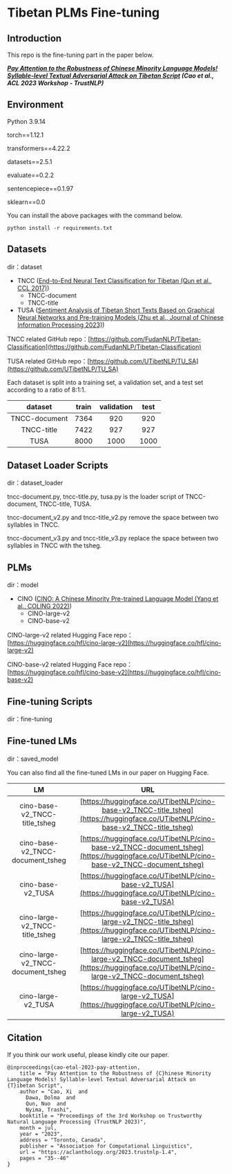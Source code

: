 # Tibetan PLMs Fine-tuning

## Introduction

This repo is the fine-tuning part in the paper below.

***[Pay Attention to the Robustness of Chinese Minority Language Models! Syllable-level Textual Adversarial Attack on Tibetan Script](https://aclanthology.org/2023.trustnlp-1.4) (Cao et al., ACL 2023 Workshop - TrustNLP)***

## Environment

Python 3.9.14

torch==1.12.1

transformers==4.22.2

datasets==2.5.1

evaluate==0.2.2

sentencepiece==0.1.97

sklearn==0.0

You can install the above packages with the command below.

```
python install -r requirements.txt
```

## Datasets

dir：dataset

- TNCC ([End-to-End Neural Text Classification for Tibetan (Qun et al., CCL 2017)](http://www.cips-cl.org/static/anthology/CCL-2017/CCL-17-104.pdf))
    - TNCC-document
    - TNCC-title
- TUSA ([Sentiment Analysis of Tibetan Short Texts Based on Graphical Neural Networks and Pre-training Models (Zhu et al., Journal of Chinese Information Processing 2023)](http://jcip.cipsc.org.cn/CN/Y2023/V37/I2/71))

TNCC related GitHub repo：[https://github.com/FudanNLP/Tibetan-Classification](https://github.com/FudanNLP/Tibetan-Classification)

TUSA related GitHub repo：[https://github.com/UTibetNLP/TU_SA](https://github.com/UTibetNLP/TU_SA)

Each dataset is split into a training set, a validation set, and a test set according to a ratio of 8:1:1.

|     dataset     |   train    | validation |    test    |
|:---------------:|:----------:|:----------:|:----------:|
|  TNCC-document  |    7364    |    920     |    920     |
|   TNCC-title    |    7422    |    927     |    927     |
|      TUSA       |    8000    |    1000    |    1000    |

## Dataset Loader Scripts

dir：dataset_loader

tncc-document.py, tncc-title.py, tusa.py is the loader script of TNCC-document, TNCC-title, TUSA.

tncc-document_v2.py and tncc-title_v2.py remove the space between two syllables in TNCC.

tncc-document_v3.py and tncc-title_v3.py replace the space between two syllables in TNCC with the tsheg.

## PLMs

dir：model

- CINO ([CINO: A Chinese Minority Pre-trained Language Model (Yang et al., COLING 2022)](https://aclanthology.org/2022.coling-1.346.pdf))
    - CINO-large-v2
    - CINO-base-v2

CINO-large-v2 related Hugging Face repo：[https://huggingface.co/hfl/cino-large-v2](https://huggingface.co/hfl/cino-large-v2)

CINO-base-v2 related Hugging Face repo：[https://huggingface.co/hfl/cino-base-v2](https://huggingface.co/hfl/cino-base-v2)

## Fine-tuning Scripts

dir：fine-tuning

## Fine-tuned LMs

dir：saved_model

You can also find all the fine-tuned LMs in our paper on Hugging Face.

|                LM                 |                                                                    URL                                                                    |
|:---------------------------------:|:-----------------------------------------------------------------------------------------------------------------------------------------:|
|   cino-base-v2_TNCC-title_tsheg   |     [https://huggingface.co/UTibetNLP/cino-base-v2_TNCC-title_tsheg](https://huggingface.co/UTibetNLP/cino-base-v2_TNCC-title_tsheg)      |
| cino-base-v2_TNCC-document_tsheg  |  [https://huggingface.co/UTibetNLP/cino-base-v2_TNCC-document_tsheg](https://huggingface.co/UTibetNLP/cino-base-v2_TNCC-document_tsheg)   |
|         cino-base-v2_TUSA         |                 [https://huggingface.co/UTibetNLP/cino-base-v2_TUSA](https://huggingface.co/UTibetNLP/cino-base-v2_TUSA)                  |
|  cino-large-v2_TNCC-title_tsheg   |    [https://huggingface.co/UTibetNLP/cino-large-v2_TNCC-title_tsheg](https://huggingface.co/UTibetNLP/cino-large-v2_TNCC-title_tsheg)     |
| cino-large-v2_TNCC-document_tsheg | [https://huggingface.co/UTibetNLP/cino-large-v2_TNCC-document_tsheg](https://huggingface.co/UTibetNLP/cino-large-v2_TNCC-document_tsheg)  |
|        cino-large-v2_TUSA         |                [https://huggingface.co/UTibetNLP/cino-large-v2_TUSA](https://huggingface.co/UTibetNLP/cino-large-v2_TUSA)                 |

## Citation

If you think our work useful, please kindly cite our paper.

```
@inproceedings{cao-etal-2023-pay-attention,
    title = "Pay Attention to the Robustness of {C}hinese Minority Language Models! Syllable-level Textual Adversarial Attack on {T}ibetan Script",
    author = "Cao, Xi  and
      Dawa, Dolma  and
      Qun, Nuo  and
      Nyima, Trashi",
    booktitle = "Proceedings of the 3rd Workshop on Trustworthy Natural Language Processing (TrustNLP 2023)",
    month = jul,
    year = "2023",
    address = "Toronto, Canada",
    publisher = "Association for Computational Linguistics",
    url = "https://aclanthology.org/2023.trustnlp-1.4",
    pages = "35--46"
}
```